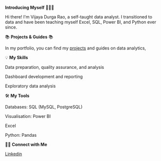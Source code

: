 **Introducing Myself** 🙋🏻‍♀️

Hi there! I'm Vijaya Durga Rao, a self-taught data analyst. I transitioned to data and have been teaching myself Excel, SQL, Power BI, and Python ever since.

📚 **Projects & Guides** 📚

In my portfolio, you can find my [projects](https://github.com/vijaykethaa?tab=repositories) and guides on data analytics,

💡 **My Skills**

Data preparation, quality assurance, and analysis

Dashboard development and reporting

Exploratory data analysis

🛠️ **My Tools**

Databases: SQL (MySQL, PostgreSQL)

Visualisation: Power BI

Excel

Python: Pandas

🙌🏻 **Connect with Me**

[Linkedin](https://www.linkedin.com/in/vijaya-durga-rao-ketha-737792284/)
